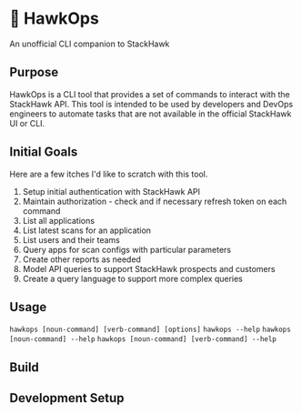 # 🪽 HawkOps

An unofficial CLI companion to StackHawk

## Purpose

HawkOps is a CLI tool that provides a set of commands to interact with the StackHawk API. This tool is intended to be used by developers and DevOps engineers to automate tasks that are not available in the official StackHawk UI or CLI.

## Initial Goals

Here are a few itches I'd like to scratch with this tool.

1. Setup initial authentication with StackHawk API
2. Maintain authorization - check and if necessary refresh token on each command
3. List all applications
4. List latest scans for an application
5. List users and their teams
6. Query apps for scan configs with particular parameters
7. Create other reports as needed
8. Model API queries to support StackHawk prospects and customers
9. Create a query language to support more complex queries

## Usage

`hawkops [noun-command] [verb-command] [options]`
`hawkops --help`
`hawkops [noun-command] --help`
`hawkops [noun-command] [verb-command] --help`

## Build

## Development Setup
